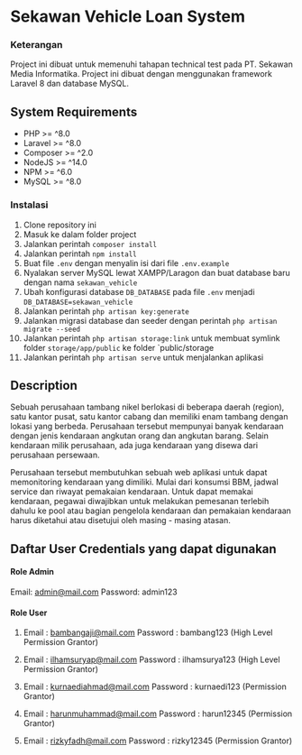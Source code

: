 # Sekawan Vehicle Loan System

### Keterangan
Project ini dibuat untuk memenuhi tahapan technical test pada PT. Sekawan Media Informatika. Project ini dibuat dengan menggunakan framework Laravel 8 dan database MySQL.

## System Requirements
- PHP >= ^8.0
- Laravel >= ^8.0
- Composer >= ^2.0
- NodeJS >= ^14.0
- NPM >= ^6.0
- MySQL >= ^8.0

### Instalasi
1. Clone repository ini
2. Masuk ke dalam folder project
3. Jalankan perintah `composer install`
4. Jalankan perintah `npm install`
5. Buat file `.env` dengan menyalin isi dari file `.env.example`
6. Nyalakan server MySQL lewat XAMPP/Laragon dan buat database baru dengan nama `sekawan_vehicle`
7. Ubah konfigurasi database `DB_DATABASE`  pada file `.env` menjadi `DB_DATABASE=sekawan_vehicle`
8. Jalankan perintah `php artisan key:generate`
9. Jalankan migrasi database dan seeder dengan perintah `php artisan migrate --seed`
10. Jalankan perintah `php artisan storage:link` untuk membuat symlink folder `storage/app/public` ke folder `public/storage
11. Jalankan perintah `php artisan serve` untuk menjalankan aplikasi

## Description
Sebuah perusahaan tambang nikel berlokasi di beberapa daerah (region), satu kantor pusat, satu kantor cabang dan memiliki enam tambang dengan lokasi yang berbeda. Perusahaan tersebut mempunyai banyak kendaraan dengan jenis kendaraan angkutan orang dan angkutan barang. Selain kendaraan milik perusahaan, ada juga kendaraan yang disewa dari perusahaan persewaan. 

Perusahaan tersebut membutuhkan sebuah web aplikasi untuk dapat memonitoring  kendaraan yang dimiliki. Mulai dari konsumsi BBM, jadwal service dan riwayat pemakaian kendaraan. Untuk dapat memakai kendaraan, pegawai diwajibkan untuk melakukan pemesanan terlebih dahulu ke pool atau bagian pengelola kendaraan dan pemakaian kendaraan harus diketahui atau disetujui oleh masing - masing atasan.

## Daftar User Credentials yang dapat digunakan

#### Role Admin 

Email: admin@mail.com
Password: admin123

#### Role User

1) Email : bambangaji@mail.com
   Password : bambang123
   (High Level Permission Grantor)
   
2) Email : ilhamsuryap@mail.com
   Password : ilhamsurya123
   (High Level Permission Grantor)
   
3) Email : kurnaediahmad@mail.com
   Password : kurnaedi123
   (Permission Grantor)
   
4) Email : harunmuhammad@mail.com
   Password : harun12345
   (Permission Grantor)
   
5) Email : rizkyfadh@mail.com
   Password : rizky12345
   (Permission Grantor)


